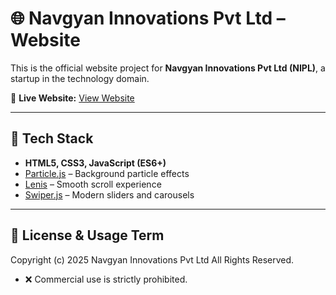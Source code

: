 # 🌐 Navgyan Innovations Pvt Ltd – Website

This is the official website project for **Navgyan Innovations Pvt Ltd (NIPL)**, a startup in the technology domain.

🔗 **Live Website:** [View Website](https://navgyaninnovations.com/)

---

## 🚀 Tech Stack
- **HTML5, CSS3, JavaScript (ES6+)**
- [Particle.js](https://vincentgarreau.com/particles.js/) – Background particle effects
- [Lenis](https://github.com/studio-freight/lenis) – Smooth scroll experience
- [Swiper.js](https://swiperjs.com/) – Modern sliders and carousels

---

## 📜 License & Usage Term
Copyright (c) 2025 Navgyan Innovations Pvt Ltd
All Rights Reserved.
- ❌ Commercial use is strictly prohibited.
